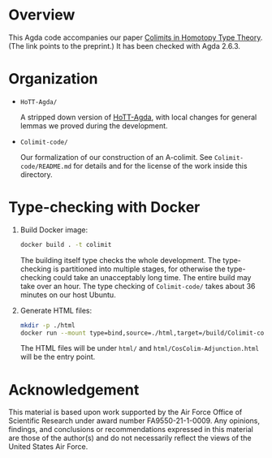 # Overview

  This Agda code accompanies our paper [Colimits in Homotopy Type Theory](https://phart3.github.io/colimits-paper.pdf).
  (The link points to the preprint.) It has been checked with Agda 2.6.3.

# Organization

- `HoTT-Agda/`

  A stripped down version of [HoTT-Agda](https://github.com/HoTT/HoTT-Agda/),
  with local changes for general lemmas we proved during the development.

- `Colimit-code/`

  Our formalization of our construction of an A-colimit.
  See `Colimit-code/README.md` for details and for the
  license of the work inside this directory.

# Type-checking with Docker

1. Build Docker image:

   ```bash
   docker build . -t colimit
   ```

   The building itself type checks the whole development. The type-checking
   is partitioned into multiple stages, for otherwise the type-checking
   could take an unacceptably long time. The entire build may take over an hour.
   The type checking of `Colimit-code/` takes about 36 minutes on our host Ubuntu.

2. Generate HTML files:

   ```bash
   mkdir -p ./html
   docker run --mount type=bind,source=./html,target=/build/Colimit-code/html colimit
   ```

   The HTML files will be under `html/` and `html/CosColim-Adjunction.html`
   will be the entry point.

# Acknowledgement

  This material is based upon work supported by the Air Force Office of Scientific Research under award number FA9550-21-1-0009.
  Any opinions, findings, and conclusions or recommendations expressed in this material are those of the author(s) and do not
  necessarily reflect the views of the United States Air Force.
  